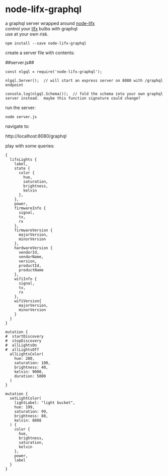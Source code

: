 # node-lifx-graphql
a graphql server wrapped around <a href="https://github.com/MariusRumpf/node-lifx">node-lifx</a></br>
control your <a href="http://www.lifx.com/">lifx</a> bulbs with graphql</br>
use at your own risk.</br>

```npm install --save node-lifx-graphql```

create a server file with contents:   

##server.js##
```
const nlgql = require('node-lifx-graphql');

nlgql.Server();  // will start an express server on 8080 with /graphql endpoint

console.log(nlgql.Schema());  // fold the schema into your own graphql server instead.  maybe this function signature could change?
```

run the server:

```node server.js```

navigate to:

http://localhost:8080/graphql

play with some queries:

```
{
  lifxLights {
    label,
    state {
      color {
      	hue,
        saturation,
        brightness,
        kelvin
      },
    },
    power,
    firmwareInfo {
      signal,
      tx,
      rx
    },
    firmwareVersion {
      majorVersion,
      minorVersion
    },
    hardwareVersion {
      vendorId,
      vendorName,
      version,
      productId,
      productName
    },
    wifiInfo {
      signal,
      tx,
      rx
    },
    wifiVersion{
      majorVersion,
      minorVersion
    }
  }
}
```
```
mutation {
#  startDiscovery
#  stopDiscovery
#  allLightsOn
#  allLightsOff
  allLightsColor(
    hue: 280, 
    saturation: 100, 
    brightness: 40, 
    kelvin: 9000, 
    duration: 5000
  )
}
```
```
mutation {
  setLightColor(
    lightLabel: "light bucket",
    hue: 199,
    saturation: 99,
    brightness: 88,
    kelvin: 8888
  ) {
    color {
      hue,
      brightness,
      saturation,
      kelvin
    },
    power,
    label
  }
}
```
